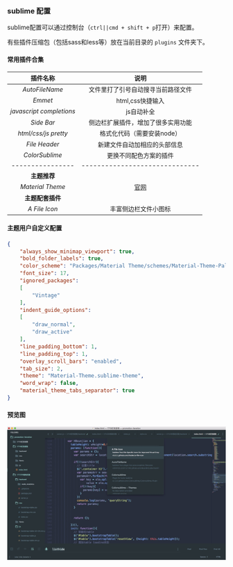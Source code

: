 ### sublime 配置

sublime配置可以通过控制台（`ctrl||cmd + shift + p`打开）来配置。

有些插件压缩包（包括sass和less等）放在当前目录的 `plugins` 文件夹下。

#### 常用插件合集

|  插件名称          |   说明   |
|:----------------:|:--------:|
|  *AutoFileName*  |文件里打了引号自动搜寻当前路径文件|
|  *Emmet*         |html,css快捷输入              |
|  *javascript completions*|js自动补全            |
|  *Side Bar*      |侧边栏扩展插件，增加了很多实用功能|
|  *html/css/js pretty*|格式化代码（需要安装node）  |
|  *File Header*|新建文件自动加相应的头部信息        |
|  *ColorSublime*|更换不同配色方案的插件|
|----------------|------------------------------|
|**主题推荐**||
|*Material Theme*|[官网](https://packagecontrol.io/packages/Material%20Theme)|
|**主题配套插件**||
|*A File Icon*|丰富侧边栏文件小图标|

#### 主题用户自定义配置

```json
{
	"always_show_minimap_viewport": true,
	"bold_folder_labels": true,
	"color_scheme": "Packages/Material Theme/schemes/Material-Theme-Palenight.tmTheme",
	"font_size": 17,
	"ignored_packages":
	[
		"Vintage"
	],
	"indent_guide_options":
	[
		"draw_normal",
		"draw_active"
	],
	"line_padding_bottom": 1,
	"line_padding_top": 1,
	"overlay_scroll_bars": "enabled",
	"tab_size": 2,
	"theme": "Material-Theme.sublime-theme",
	"word_wrap": false,
	"material_theme_tabs_separator": true
}
```

#### 预览图

![](./image/preview.jpg)

